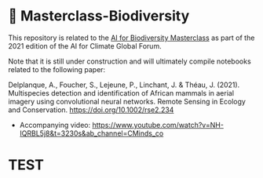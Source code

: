 # :elephant: Masterclass-Biodiversity

This repository is related to the [AI for Biodiversity Masterclass](https://www.forclimate.ai/forum) as part of the 2021 edition of the AI for Climate Global Forum.

Note that it is still under construction and will ultimately compile notebooks related to the following paper:

Delplanque, A., Foucher, S., Lejeune, P., Linchant, J. & Théau, J. (2021). Multispecies detection and identification of African mammals in aerial imagery using convolutional neural networks. Remote Sensing in Ecology and Conservation. https://doi.org/10.1002/rse2.234

* Accompanying video:
https://www.youtube.com/watch?v=NH-IQRBL5j8&t=3230s&ab_channel=CMinds_co

# TEST